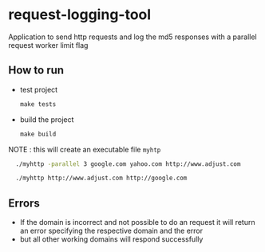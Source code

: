 # request-logging-tool
Application to send http requests and log the md5 responses with a parallel request worker limit flag 


## How to run
* test project
    ```makefile
    make tests
    ``` 
  
* build the project 
    ```makefile
    make build
    ```
NOTE : this will create an executable file `myhtp`
```bash
  ./myhttp -parallel 3 google.com yahoo.com http://www.adjust.com
```
```bash
  ./myhttp http://www.adjust.com http://google.com
```

## Errors
* If the domain is incorrect and not possible to do an request it will return an error specifying the respective domain and the error
* but all other working domains will respond successfully
